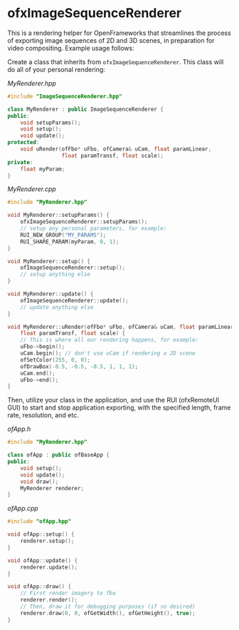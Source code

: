 # ofxImageSequenceRenderer
This is a rendering helper for OpenFrameworks that streamlines the process of exporting image sequences of 2D and 3D scenes, in preparation for video compositing. Example usage follows:

Create a class that inherits from `ofxImageSequenceRenderer`. This class will do all of your personal rendering:

*MyRenderer.hpp*

```c++
#include "ImageSequenceRenderer.hpp"

class MyRenderer : public ImageSequenceRenderer {
public:
    void setupParams();
    void setup();
    void update();
protected:
    void uRender(ofFbo* uFbo, ofCamera& uCam, float paramLinear, 
                 float paramTransf, float scale);
private:
    float myParam;
}
```

*MyRenderer.cpp*

```c++
#include "MyRenderer.hpp"

void MyRenderer::setupParams() {
    ofxImageSequenceRenderer::setupParams();
    // setup any personal parameters, for example:
    RUI_NEW_GROUP("MY_PARAMS");
    RUI_SHARE_PARAM(myParam, 0, 1);
}

void MyRenderer::setup() {
    ofImageSequenceRenderer::setup();
    // setup anything else
}

void MyRenderer::update() {
    ofImageSequenceRenderer::update();
    // update anything else
}

void MyRenderer::uRender(ofFbo* uFbo, ofCamera& uCam, float paramLinear, 
	float paramTransf, float scale) {
    // This is where all our rendering happens, for example:
    uFbo->begin();
    uCam.begin(); // don't use uCam if rendering a 2D scene
    ofSetColor(255, 0, 0);
    ofDrawBox(-0.5, -0.5, -0.5, 1, 1, 1);
    uCam.end();
    uFbo->end();
}
```

Then, utilize your class in the application, and use the RUI (ofxRemoteUI GUI) to start and stop application exporting, with the specified length, frame rate, resolution, and etc.

*ofApp.h*

```c++
#include "MyRenderer.hpp"

class ofApp : public ofBaseApp {
public:
	void setup();
    void update();
    void draw();
    MyRenderer renderer;
}
```

*ofApp.cpp*

```c++
#include "ofApp.hpp"

void ofApp::setup() {
    renderer.setup();
}

void ofApp::update() {
    renderer.update();
}

void ofApp::draw() {
    // First render imagery to fbo
    renderer.render();
    // Then, draw it for debugging purposes (if so desired)
    renderer.draw(0, 0, ofGetWidth(), ofGetHeight(), true);
}
```

